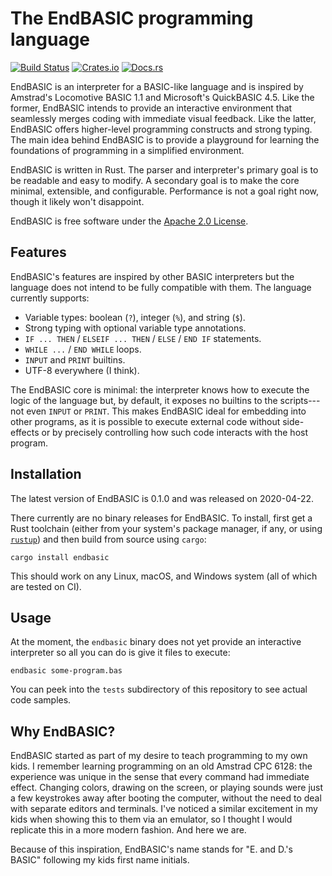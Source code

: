 # The EndBASIC programming language

[![Build Status](https://travis-ci.org/jmmv/endbasic.svg?branch=master)](https://travis-ci.org/jmmv/endbasic/)
[![Crates.io](https://img.shields.io/crates/v/endbasic.svg)](https://crates.io/crates/endbasic/)
[![Docs.rs](https://docs.rs/endbasic/badge.svg)](https://docs.rs/endbasic/)

EndBASIC is an interpreter for a BASIC-like language and is inspired by
Amstrad's Locomotive BASIC 1.1 and Microsoft's QuickBASIC 4.5.  Like the former,
EndBASIC intends to provide an interactive environment that seamlessly merges
coding with immediate visual feedback.  Like the latter, EndBASIC offers
higher-level programming constructs and strong typing.  The main idea behind
EndBASIC is to provide a playground for learning the foundations of programming
in a simplified environment.

EndBASIC is written in Rust.  The parser and interpreter's primary goal is to
be readable and easy to modify.  A secondary goal is to make the core minimal,
extensible, and configurable.  Performance is not a goal right now, though it
likely won't disappoint.

EndBASIC is free software under the [Apache 2.0 License](LICENSE).

## Features

EndBASIC's features are inspired by other BASIC interpreters but the language
does not intend to be fully compatible with them.  The language currently
supports:

*   Variable types: boolean (`?`), integer (`%`), and string (`$`).
*   Strong typing with optional variable type annotations.
*   `IF ... THEN` / `ELSEIF ... THEN` / `ELSE` / `END IF` statements.
*   `WHILE ...` / `END WHILE` loops.
*   `INPUT` and `PRINT` builtins.
*   UTF-8 everywhere (I think).

The EndBASIC core is minimal: the interpreter knows how to execute the logic
of the language but, by default, it exposes no builtins to the scripts---not
even `INPUT` or `PRINT`.  This makes EndBASIC ideal for embedding into other
programs, as it is possible to execute external code without side-effects or
by precisely controlling how such code interacts with the host program.

## Installation

The latest version of EndBASIC is 0.1.0 and was released on 2020-04-22.

There currently are no binary releases for EndBASIC.  To install, first get a
Rust toolchain (either from your system's package manager, if any, or using
[`rustup`](https://www.rust-lang.org/learn/get-started)) and then build from
source using `cargo`:

```shell
cargo install endbasic
```

This should work on any Linux, macOS, and Windows system (all of which are
tested on CI).

## Usage

At the moment, the `endbasic` binary does not yet provide an interactive
interpreter so all you can do is give it files to execute:

```shell
endbasic some-program.bas
```

You can peek into the `tests` subdirectory of this repository to see actual code
samples.

## Why EndBASIC?

EndBASIC started as part of my desire to teach programming to my own kids.
I remember learning programming on an old Amstrad CPC 6128: the experience was
unique in the sense that every command had immediate effect.  Changing colors,
drawing on the screen, or playing sounds were just a few keystrokes away after
booting the computer, without the need to deal with separate editors and
terminals.  I've noticed a similar excitement in my kids when showing this to
them via an emulator, so I thought I would replicate this in a more modern
fashion.  And here we are.

Because of this inspiration, EndBASIC's name stands for "E. and D.'s BASIC"
following my kids first name initials.
